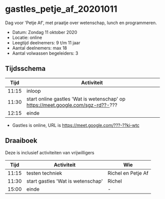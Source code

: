 # gastles_petje_af_20201011

Dag voor 'Petje Af', met praatje over wetenschap, lunch en programmeren.

 * Datum: Zondag 11 oktober 2020
 * Locatie: online
 * Leegtijd deelnemers: 9 t/m 11 jaar
 * Aantal deelnemers: max 18
 * Aantal volwassen begeleiders: 3

## Tijdsschema

Tijd |Activiteit
-----|---------------------------------
11:15|inloop                        
11:30|start online gastles 'Wat is wetenschap' op https://meet.google.com/sgz-rd??-???
12:15|einde

 * Gastles is online, URL is https://meet.google.com/???-??ki-wtc

## Draaiboek

Deze is inclusief activiteiten van vrijwilligers

Tijd |Activiteit                        |Wie                    
-----|----------------------------------|-----------------------
11:15|testen techniek                   |Richel en Petje Af
11:30|start gastles 'Wat is wetenschap' |Richel
15:00|einde                             |-


